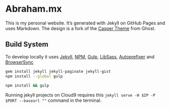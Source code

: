 # Abraham.mx

This is my personal website. It’s generated with Jekyll on GitHub Pages and uses Markdown. The design is a fork of the [Casper Theme](https://github.com/TryGhost/Casper/) from Ghost.

## Build System
To develop locally it uses [Jekyll](http://jekyllrb.com/), [NPM](https://docs.npmjs.com/getting-started/installing-node), [Gulp](http://gulpjs.com/), [LibSass](http://libsass.org/), [Autoprefixer](https://github.com/postcss/autoprefixer) and [BrowserSync](http://www.browsersync.io/)

```sh
gem install jekyll jekyll-paginate jekyll-gist
npm install --global gulp

npm install && gulp
```

Running jekyll projects on Cloud9 requires this ```jekyll serve -H $IP -P $PORT --baseurl ""``` command in the terminal.
